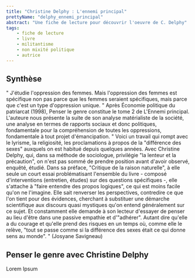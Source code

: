 ```yaml
---
title: "Christine Delphy : L'ennemi principal"
prettyName: "delphy_ennemi_principal"
abstract: "Une fiche de lecture pour découvrir l'oeuvre de C. Delphy"
tags: 
    - fiche de lecture
    - livre
    - militantisme
    - non mixité politique
    - autrice
---
```


## Synthèse

" J'étudie l'oppression des femmes. Mais l'oppression des femmes est spécifique non pas parce que les femmes seraient spécifiques, mais parce que c'est un type d'oppression unique. " Après Économie politique du patriarcat (1998), Penser le genre constitue le tome 2 de L'Ennemi principal. L'auteure nous présente la suite de son analyse matérialiste de la société, une analyse en termes de rapports sociaux et donc politiques, fondamentale pour la compréhension de toutes les oppressions, fondamentale à tout projet d'émancipation. " Voici un travail qui rompt avec le lyrisme, la religiosité, les proclamations à propos de la "différence des sexes" auxquels on est habitué depuis quelques années. Avec Christine Delphy, qui, dans sa méthode de sociologue, privilégie "la lenteur et la précaution", on n'est pas sommé de prendre position avant d'avoir observé, enquêté, étudié. Dans sa préface, "Critique de la raison naturelle", à elle seule un court essai problématisant l'ensemble du livre - composé d'interventions (entretien, études) sur des questions spécifiques -, elle s'attache à "faire entendre des propos logiques", ce qui est moins facile qu'on ne l'imagine. Elle sait renverser les perspectives, contredire ce que l'on tient pour des évidences, cherchant à substituer une démarche scientifique aux discours quasi mystiques qu'on entend généralement sur ce sujet. Et constamment elle demande à son lecteur d'essayer de penser au lieu d'être dans une passive empathie et d'"adhérer". Autant dire qu'elle a du courage et qu'elle prend des risques en un temps où, comme elle le relève, "tout se passe comme si la différence des sexes était ce qui donne sens au monde". " (Josyane Savigneau)

## Penser le genre avec Christine Delphy

Lorem Ipsum